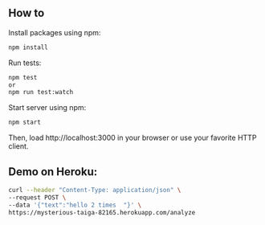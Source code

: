## How to

Install packages using npm:
```bash
npm install
```

Run tests:
```bash
npm test
or
npm run test:watch
```

Start server using npm:
```bash
npm start
```

Then, load http://localhost:3000 in your browser or use your favorite HTTP client.

## Demo on Heroku:
```bash
curl --header "Content-Type: application/json" \
--request POST \
--data '{"text":"hello 2 times  "}' \
https://mysterious-taiga-82165.herokuapp.com/analyze
```
